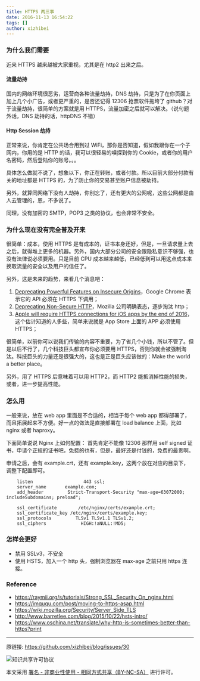 ```yaml
---
title: HTTPS 两三事
date: 2016-11-13 16:54:22
tags: []
author: xizhibei
---
```

### 为什么我们需要
近来 HTTPS 越来越被大家重视，尤其是在 http2 出来之后。

#### 流量劫持
国内的网络环境很恶劣，运营商各种流量劫持，DNS 劫持，只是为了在你页面上加上几个小广告，或者更严重的，是否还记得 12306 抢票软件拖垮了 github？对于流量劫持，很简单的方案就是用 HTTPS，流量加密之后就可以解决。（说句题外话，DNS 劫持的话，httpDNS 不错）

#### Http Session 劫持
正常来说，你肯定在公共场合用到过 WiFi，那你是否知道，假如我跟你在一个子网内，你用的是 HTTP 的话，我可以很轻易的嗅探到你的 Cookie，或者你的用户名密码，然后登陆你的账号。。。

具体怎么做就不说了，想象以下，你正在转账，或者付款。所以目前大部分付款有关的地址都是 HTTPS 的，为了防止你的交易甚至账户信息被劫持。

另外，就算同网络下没有人劫持，你别忘了，还有更大的公网呢，这些公网都是由人去管理的，恩，不多说了。

同理，没有加密的 SMTP，POP3 之类的协议，也会非常不安全。

### 为什么现在没有完全普及开来
很简单：成本，使用 HTTPS 是有成本的，证书本身还好，但是，一旦请求量上去之后，就得堆上更多的机器。另外，国内大部分公司的安全跟隐私意识不够强，也没有法律说必须要用。只是目前 CPU 成本越来越低，已经低到可以用这点成本来换取流量的安全以及用户的信任了。

另外，这是未来的趋势，来看几个消息吧：
1. [Deprecating Powerful Features on Insecure Origins](https://sites.google.com/a/chromium.org/dev/Home/chromium-security/deprecating-powerful-features-on-insecure-origins)，Google Chrome 表示它的 API 必须在 HTTPS 下调用；
2. [Deprecating Non-Secure HTTP](https://blog.mozilla.org/security/2015/04/30/deprecating-non-secure-http/)，Mozilla 公司明确表态，逐步淘汰 http；
3. [Apple will require HTTPS connections for iOS apps by the end of 2016](http://techcrunch.com/2016/06/14/apple-will-require-https-connections-for-ios-apps-by-the-end-of-2016/)，这个估计知道的人多些，简单来说就是 App Store 上面的 APP 必须使用 HTTPS；

很简单，以前你可以说我们传输的内容不重要，为了省几个小钱，所以不管了。但是以后不行了，几个科技巨头都宣布你必须要用 HTTPS，否则你就会被强制淘汰。科技巨头的力量还是很强大的，这也是正是巨头应该做的：Make the world a better place。

另外，用了 HTTPS 后意味着可以用 HTTP2，而 HTTP2 能抵消掉性能的损失，或者，进一步提高性能。

### 怎么用
一般来说，放在 web app 里面是不合适的，相当于每个 web app 都得部署了，而且拓展起来不方便。好一点的做法是直接部署在 load balance 上面，比如 nginx 或者 haproxy。

下面简单说说 Nginx 上如何配置：
首先肯定不能像 12306 那样用 self signed 证书，申请个正规的证书吧，免费的也有，但是，最好还是付钱的，免费的最贵啊。

申请之后，会有 example.crt，还有 example.key，这两个放在对应的目录下，调整下配置即可。

``` 
    listen                   443 ssl;
    server_name       example.com;
    add_header         Strict-Transport-Security "max-age=63072000; includeSubdomains; preload";

    ssl_certificate        /etc/nginx/certs/example.crt;
    ssl_certificate_key /etc/nginx/certs/example.key;
    ssl_protocols         TLSv1 TLSv1.1 TLSv1.2;
    ssl_ciphers             HIGH:!aNULL:!MD5;
```

### 怎样会更好

- 禁用 SSLv3，不安全
- 使用 HSTS，加入一个 http 头，强制浏览器在 max-age 之前只用 https 连接。 


### Reference
- https://raymii.org/s/tutorials/Strong_SSL_Security_On_nginx.html
- https://imququ.com/post/moving-to-https-asap.html
- https://wiki.mozilla.org/Security/Server_Side_TLS
- http://www.barretlee.com/blog/2015/10/22/hsts-intro/
- https://www.oschina.net/translate/why-http-is-sometimes-better-than-https?print





***
原链接: https://github.com/xizhibei/blog/issues/30

![知识共享许可协议](https://i.creativecommons.org/l/by-nc-sa/4.0/88x31.png "署名 - 非商业性使用 - 相同方式共享（BY-NC-SA）")

本文采用 [署名 - 非商业性使用 - 相同方式共享（BY-NC-SA）](https://creativecommons.org/licenses/by-nc-sa/4.0/deed.zh) 进行许可。
